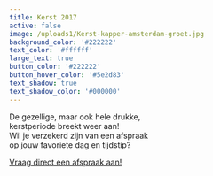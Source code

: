 ```yaml
---
title: Kerst 2017
active: false
image: /uploads1/Kerst-kapper-amsterdam-groet.jpg
background_color: '#222222'
text_color: '#ffffff'
large_text: true
button_color: '#222222'
button_hover_color: '#5e2d83'
text_shadow: true
text_shadow_color: '#000000'
---
```



De gezellige, maar ook hele drukke,<br>kerstperiode breekt weer aan!<br>Wil je verzekerd zijn van een afspraak<br>op jouw favoriete dag en tijdstip?

[Vraag direct een afspraak aan!](https://www.koffijberg.nl/contact/)
